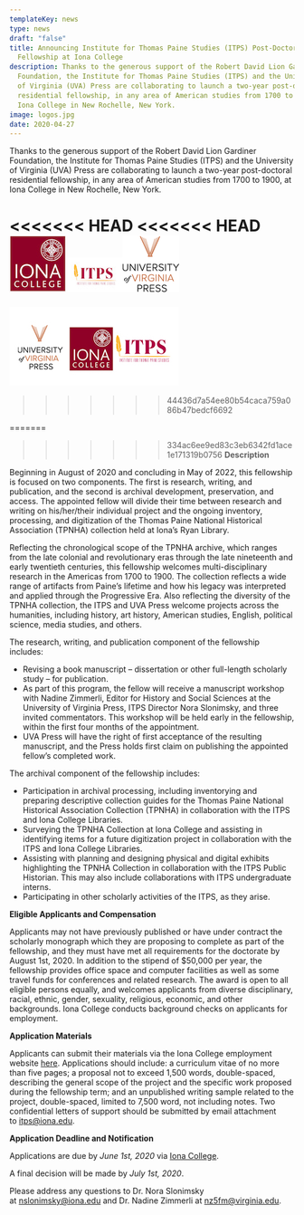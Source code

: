 ```yaml
---
templateKey: news
type: news
draft: "false"
title: Announcing Institute for Thomas Paine Studies (ITPS) Post-Doctoral
  Fellowship at Iona College
description: Thanks to the generous support of the Robert David Lion Gardiner
  Foundation, the Institute for Thomas Paine Studies (ITPS) and the University
  of Virginia (UVA) Press are collaborating to launch a two-year post-doctoral
  residential fellowship, in any area of American studies from 1700 to 1900, at
  Iona College in New Rochelle, New York.
image: logos.jpg
date: 2020-04-27
---
```

Thanks to the generous support of the Robert David Lion Gardiner Foundation, the Institute for Thomas Paine Studies (ITPS) and the University of Virginia (UVA) Press are collaborating to launch a two-year post-doctoral residential fellowship, in any area of American studies from 1700 to 1900, at Iona College in New Rochelle, New York. 

<<<<<<< HEAD
<<<<<<< HEAD
![Iona College Logo](thumbnail_iona_logo_sq_bckgrnd_cmyk.jpg)![ITPS Logo](thumbnail_logo.jpg)![UVa Press Logo](asset_2.png)
=======
![UVa Press, Iona College and ITPS logos](logos.jpg)




>>>>>>> 44436d7a54ee80b54caca759a086b47bedcf6692

=======
>>>>>>> 334ac6ee9ed83c3eb6342fd1ace1e171319b0756
**Description**

Beginning in August of 2020 and concluding in May of 2022, this fellowship is focused on two components. The first is research, writing, and publication, and the second is archival development, preservation, and access. The appointed fellow will divide their time between research and writing on his/her/their individual project and the ongoing inventory, processing, and digitization of the Thomas Paine National Historical Association (TPNHA) collection held at Iona’s Ryan Library.

Reflecting the chronological scope of the TPNHA archive, which ranges from the late colonial and revolutionary eras through the late nineteenth and early twentieth centuries, this fellowship welcomes multi-disciplinary research in the Americas from 1700 to 1900. The collection reflects a wide range of artifacts from Paine’s lifetime and how his legacy was interpreted and applied through the Progressive Era. Also reflecting the diversity of the TPNHA collection, the ITPS and UVA Press welcome projects across the humanities, including history, art history, American studies, English, political science, media studies, and others.

The research, writing, and publication component of the fellowship includes:

* Revising a book manuscript – dissertation or other full-length scholarly study – for publication. 
* As part of this program, the fellow will receive a manuscript workshop with Nadine Zimmerli, Editor for History and Social Sciences at the University of Virginia Press, ITPS Director Nora Slonimsky, and three invited commentators. This workshop will be held early in the fellowship, within the first four months of the appointment.
* UVA Press will have the right of first acceptance of the resulting manuscript, and the Press holds first claim on publishing the appointed fellow’s completed work.

The archival component of the fellowship includes:

* Participation in archival processing, including inventorying and preparing descriptive collection guides for the Thomas Paine National Historical Association Collection (TPNHA) in collaboration with the ITPS and Iona College Libraries.
* Surveying the TPNHA Collection at Iona College and assisting in identifying items for a future digitization project in collaboration with the ITPS and Iona College Libraries.
* Assisting with planning and designing physical and digital exhibits highlighting the TPNHA Collection in collaboration with the ITPS Public Historian. This may also include collaborations with ITPS undergraduate interns.
* Participating in other scholarly activities of the ITPS, as they arise.

**Eligible Applicants and Compensation**

Applicants may not have previously published or have under contract the scholarly monograph which they are proposing to complete as part of the fellowship, and they must have met all requirements for the doctorate by August 1st, 2020. In addition to the stipend of $50,000 per year, the fellowship provides office space and computer facilities as well as some travel funds for conferences and related research. The award is open to all eligible persons equally, and welcomes applicants from diverse disciplinary, racial, ethnic, gender, sexuality, religious, economic, and other backgrounds. Iona College conducts background checks on applicants for employment.

**Application Materials**

Applicants can submit their materials via the Iona College employment website [here](https://iona-openhire.silkroad.com/epostings/index.cfm?fuseaction=app.jobInfo&version=1&jobid=678). Applications should include: a curriculum vitae of no more than five pages; a proposal not to exceed 1,500 words, double-spaced, describing the general scope of the project and the specific work proposed during the fellowship term; and an unpublished writing sample related to the project, double-spaced, limited to 7,500 word, not including notes. Two confidential letters of support should be submitted by email attachment to [itps@iona.edu](mailto:itps@iona.edu).

**Application Deadline and Notification**

Applications are due by *June 1st, 2020* via [Iona College](https://iona-openhire.silkroad.com/epostings/index.cfm?fuseaction=app.jobInfo&version=1&jobid=678).

A final decision will be made by *July 1st, 2020*. 

Please address any questions to Dr. Nora Slonimsky at [nslonimsky@iona.edu](mailto:nslonimsky@iona.edu) and Dr. Nadine Zimmerli at [nz5fm@virginia.edu](mailto:nz5fm@virginia.edu).